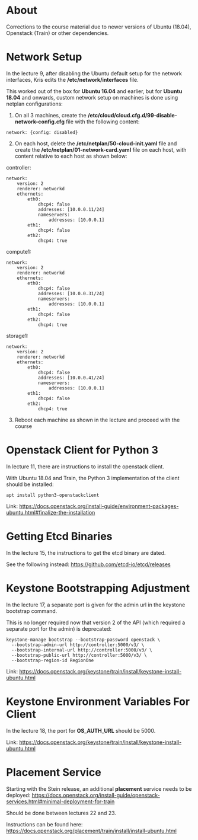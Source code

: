 # About

Corrections to the course material due to newer versions of Ubuntu (18.04), Openstack (Train) or other dependencies.

# Network Setup

In the lecture 9, after disabling the Ubuntu default setup for the network interfaces, Kris edits the **/etc/network/interfaces** file.

This worked out of the box for **Ubuntu 16.04** and earlier, but for **Ubuntu 18.04** and onwards, custom network setup on machines is done using netplan configurations:

1. On all 3 machines, create the **/etc/cloud/cloud.cfg.d/99-disable-network-config.cfg** file with the following content:

```
network: {config: disabled}
```

2. On each host, delete the **/etc/netplan/50-cloud-init.yaml** file and create the **/etc/netplan/01-network-card.yaml** file on each host, with content relative to each host as shown below:

controller:
```
network:
    version: 2
    renderer: networkd
    ethernets:
        eth0:
            dhcp4: false
            addresses: [10.0.0.11/24]
            nameservers:
                addresses: [10.0.0.1]    
        eth1:
            dhcp4: false
        eth2:
            dhcp4: true
```

compute1:
```
network:
    version: 2
    renderer: networkd
    ethernets:
        eth0:
            dhcp4: false
            addresses: [10.0.0.31/24]
            nameservers:
                addresses: [10.0.0.1]    
        eth1:
            dhcp4: false
        eth2:
            dhcp4: true
```

storage1:
```
network:
    version: 2
    renderer: networkd
    ethernets:
        eth0:
            dhcp4: false
            addresses: [10.0.0.41/24]
            nameservers:
                addresses: [10.0.0.1]    
        eth1:
            dhcp4: false
        eth2:
            dhcp4: true
```

3. Reboot each machine as shown in the lecture and proceed with the course

# Openstack Client for Python 3

In lecture 11, there are instructions to install the openstack client.

With Ubuntu 18.04 and Train, the Python 3 implementation of the client should be installed:

```
apt install python3-openstackclient
```

Link: https://docs.openstack.org/install-guide/environment-packages-ubuntu.html#finalize-the-installation

# Getting Etcd Binaries

In the lecture 15, the instructions to get the etcd binary are dated.

See the following instead: https://github.com/etcd-io/etcd/releases

# Keystone Bootstrapping Adjustment


In the lecture 17, a separate port is given for the admin url in the keystone bootstrap command.

This is no longer required now that version 2 of the API (which required a separate port for the admin) is deprecated:

```
keystone-manage bootstrap --bootstrap-password openstack \
  --bootstrap-admin-url http://controller:5000/v3/ \
  --bootstrap-internal-url http://controller:5000/v3/ \
  --bootstrap-public-url http://controller:5000/v3/ \
  --bootstrap-region-id RegionOne
```

Link: https://docs.openstack.org/keystone/train/install/keystone-install-ubuntu.html

# Keystone Environment Variables For Client

In the lecture 18, the port for **OS_AUTH_URL** should be 5000.

Link: https://docs.openstack.org/keystone/train/install/keystone-install-ubuntu.html

# Placement Service

Starting with the Stein release, an additional **placement** service needs to be deployed: https://docs.openstack.org/install-guide/openstack-services.html#minimal-deployment-for-train

Should be done between lectures 22 and 23.

Instructions can be found here: https://docs.openstack.org/placement/train/install/install-ubuntu.html

